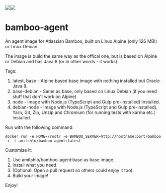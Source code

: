 [![](https://images.microbadger.com/badges/image/amitshlo/bamboo-agent.svg)](https://microbadger.com/images/amitshlo/bamboo-agent "Get your own image badge on microbadger.com")[![](https://images.microbadger.com/badges/version/amitshlo/bamboo-agent.svg)](https://microbadger.com/images/amitshlo/bamboo-agent "Get your own version badge on microbadger.com")

# bamboo-agent
An agent image for Atlassian Bamboo, built on Linux Alpine (only 126 MB!) or Linux Debian.

The image is build the same way as the offical one, but is based on Alpine or Debian and has Java 8 (or in other words - it works).


Tags:

1. latest, base - Alpine based base image with nothing installed but Oracle Java 8.
2. base-debian - Same as base, only based on Linux Debian (if you need stuff that don't work on Alpine)
3. node - Image with Node.js (TypeScript and Gulp pre-installed) Installed.
4. debian-node - Image with Node.js (TypeScript and Gulp pre-installed), Yarn, Git, Zip, Unzip and Chromium (for running tests with karma etc.) Installed.

Run with the following command:

    docker run -e HOME=/root/ -e BAMBOO_SERVER=http://hostname:port/bamboo -i -t amitshlo/bamboo-agent:latest


Customize it:

1. Use amitshlo/bamboo-agent:base as base image.
2. Install what you need.
3. (Optional: Open a pull request so others could enjoy it too).
4. Build your image!

Enjoy!

